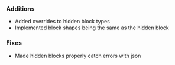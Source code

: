 ### Additions
- Added overrides to hidden block types
- Implemented block shapes being the same as the hidden block

### Fixes
- Made hidden blocks properly catch errors with json